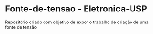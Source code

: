 # Fonte-de-tensao - Eletronica-USP
Repositório criado com objetivo de expor o trabalho de criação de uma fonte de tensão
#
